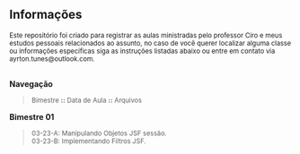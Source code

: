 ## **Informações**
<sub>
Este repositório foi criado para registrar as aulas ministradas pelo professor Ciro e meus estudos pessoais relacionados ao assunto, no caso de você querer localizar alguma classe ou informações específicas siga as instruções listadas abaixo ou entre em contato via ayrton.tunes@outlook.com.
</sub>

##

 **Navegação**
> <sub> Bimestre **::** Data de Aula **::** Arquivos </sub>

**Bimestre 01** 
> <sub> 03-23-A: Manipulando Objetos JSF sessão.</sub>  
> <sub> 03-23-B: Implementando Filtros JSF.</sub>
